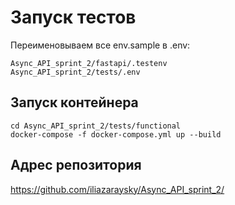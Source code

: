 # Запуск тестов
Переименовываем все env.sample в .env:
```
Async_API_sprint_2/fastapi/.testenv
Async_API_sprint_2/tests/.env
```

## Запуск контейнера
```
cd Async_API_sprint_2/tests/functional
docker-compose -f docker-compose.yml up --build
```
## Адрес репозитория
https://github.com/iliazaraysky/Async_API_sprint_2/
